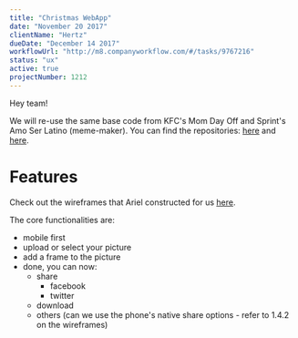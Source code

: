 ```yaml
---
title: "Christmas WebApp"
date: "November 20 2017"
clientName: "Hertz"
dueDate: "December 14 2017"
workflowUrl: "http://m8.companyworkflow.com/#/tasks/9767216"
status: "ux"
active: true
projectNumber: 1212
---
```


Hey team!

We will re-use the same base code from KFC's Mom Day Off and Sprint's Amo Ser Latino (meme-maker). You can find the repositories: [here](https://bitbucket.org/media8/kfc-mom-day) and [here](https://bitbucket.org/media8/sprint_amoserlatina).


# Features

Check out the wireframes that Ariel constructed for us [here](http://m8.companyworkflow.com/#tasks/9657969?c=3241529).

The core functionalities are:

- mobile first
- upload or select your picture
- add a frame to the picture
- done, you can now:
  - share
    - facebook
    - twitter
  - download
  - others (can we use the phone's native share options - refer to 1.4.2 on the wireframes)
